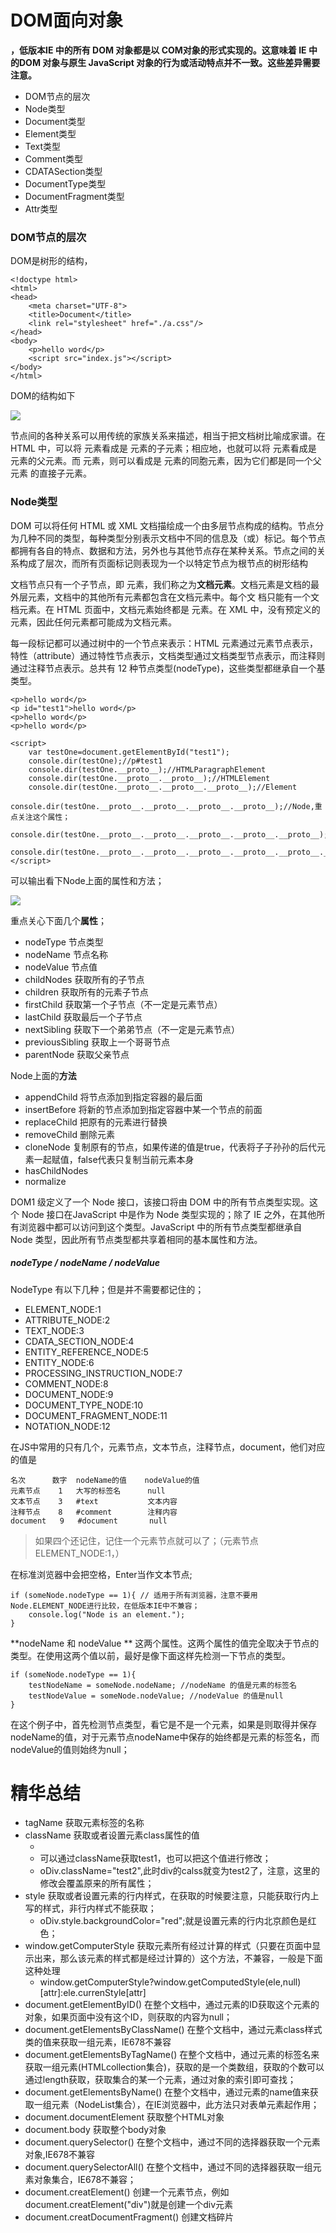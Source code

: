 # DOM面向对象

**，低版本IE 中的所有 DOM 对象都是以 COM对象的形式实现的。这意味着 IE 中的DOM 对象与原生 JavaScript 对象的行为或活动特点并不一致。这些差异需要注意。**

- DOM节点的层次
- Node类型
- Document类型
- Element类型
- Text类型
- Comment类型
- CDATASection类型
- DocumentType类型
- DocumentFragment类型
- Attr类型

### DOM节点的层次

DOM是树形的结构，

	<!doctype html>
	<html>
	<head>
	    <meta charset="UTF-8">
	    <title>Document</title>
	    <link rel="stylesheet" href="./a.css"/>
	</head>
	<body>
	    <p>hello word</p>
	    <script src="index.js"></script>
	</body>
	</html>

DOM的结构如下

![](http://i.imgur.com/tY1ymHt.png)

节点间的各种关系可以用传统的家族关系来描述，相当于把文档树比喻成家谱。在 HTML 中，可以将 <body> 元素看成是 <html> 元素的子元素；相应地，也就可以将 <html> 元素看成是 <body> 元素的父元素。而 <head> 元素，则可以看成是 <body> 元素的同胞元素，因为它们都是同一个父元素 <html> 的直接子元素。


### Node类型

DOM 可以将任何 HTML 或 XML 文档描绘成一个由多层节点构成的结构。节点分为几种不同的类型，每种类型分别表示文档中不同的信息及（或）标记。每个节点都拥有各自的特点、数据和方法，另外也与其他节点存在某种关系。节点之间的关系构成了层次，而所有页面标记则表现为一个以特定节点为根节点的树形结构

文档节点只有一个子节点，即 <html> 元素，我们称之为**文档元素**。文档元素是文档的最外层元素，文档中的其他所有元素都包含在文档元素中。每个文
档只能有一个文档元素。在 HTML 页面中，文档元素始终都是 <html> 元素。在 XML 中，没有预定义的元素，因此任何元素都可能成为文档元素。

每一段标记都可以通过树中的一个节点来表示：HTML 元素通过元素节点表示，特性（attribute）通过特性节点表示，文档类型通过文档类型节点表示，而注释则通过注释节点表示。总共有 12 种节点类型(nodeType)，这些类型都继承自一个基类型。

    <p>hello word</p>
    <p id="test1">hello word</p>
    <p>hello word</p>
    <p>hello word</p>

    <script>
        var testOne=document.getElementById("test1");
        console.dir(testOne);//p#test1
        console.dir(testOne.__proto__);//HTMLParagraphElement
        console.dir(testOne.__proto__.__proto__);//HTMLElement
        console.dir(testOne.__proto__.__proto__.__proto__);//Element
        console.dir(testOne.__proto__.__proto__.__proto__.__proto__);//Node,重点关注这个属性；
        console.dir(testOne.__proto__.__proto__.__proto__.__proto__.__proto__);//EventTarget
        console.dir(testOne.__proto__.__proto__.__proto__.__proto__.__proto__.__proto__);//Object
    </script>

可以输出看下Node上面的属性和方法；

![](http://i.imgur.com/8Rc7GSh.png)

重点关心下面几个**属性**；

- nodeType  节点类型
- nodeName  节点名称
- nodeValue 节点值
- childNodes    获取所有的子节点
- children      获取所有的元素子节点
- firstChild    获取第一个子节点（不一定是元素节点）
- lastChild     获取最后一个子节点
- nextSibling   获取下一个弟弟节点（不一定是元素节点）
- previousSibling   获取上一个哥哥节点
- parentNode        获取父亲节点

Node上面的**方法**

- appendChild   将节点添加到指定容器的最后面
- insertBefore  将新的节点添加到指定容器中某一个节点的前面
- replaceChild  把原有的元素进行替换
- removeChild   删除元素
- cloneNode     复制原有的节点，如果传递的值是true，代表将子子孙孙的后代元素一起赋值，false代表只复制当前元素本身
- hasChildNodes 
- normalize

DOM1 级定义了一个 Node 接口，该接口将由 DOM 中的所有节点类型实现。这个 Node 接口在JavaScript 中是作为 Node 类型实现的；除了 IE 之外，在其他所有浏览器中都可以访问到这个类型。JavaScript 中的所有节点类型都继承自 Node 类型，因此所有节点类型都共享着相同的基本属性和方法。

##### nodeType / nodeName / nodeValue

NodeType 有以下几种；但是并不需要都记住的；

- ELEMENT_NODE:1
- ATTRIBUTE_NODE:2
- TEXT_NODE:3
- CDATA_SECTION_NODE:4
- ENTITY_REFERENCE_NODE:5
- ENTITY_NODE:6
- PROCESSING_INSTRUCTION_NODE:7
- COMMENT_NODE:8
- DOCUMENT_NODE:9
- DOCUMENT_TYPE_NODE:10
- DOCUMENT_FRAGMENT_NODE:11
- NOTATION_NODE:12

在JS中常用的只有几个，元素节点，文本节点，注释节点，document，他们对应的值是

    名次      数字  nodeName的值    nodeValue的值
    元素节点    1   大写的标签名      null
    文本节点    3   #text           文本内容
    注释节点    8   #comment        注释内容
    document   9   #document       null

> 如果四个还记住，记住一个元素节点就可以了；（元素节点 ELEMENT_NODE:1，）

在标准浏览器中会把空格，Enter当作文本节点;

    if (someNode.nodeType == 1){ // 适用于所有浏览器，注意不要用Node.ELEMENT_NODE进行比较，在低版本IE中不兼容；
        console.log("Node is an element.");
    }

**nodeName 和 nodeValue ** 这两个属性。这两个属性的值完全取决于节点的类型。在使用这两个值以前，最好是像下面这样先检测一下节点的类型。

    if (someNode.nodeType == 1){
        testNodeName = someNode.nodeName; //nodeName 的值是元素的标签名
        testNodeValue = someNode.nodeValue; //nodeValue 的值是null
    }

在这个例子中，首先检测节点类型，看它是不是一个元素，如果是则取得并保存nodeName的值，对于元素节点nodeName中保存的始终都是元素的标签名，而nodeValue的值则始终为null；








# 精华总结

- tagName   获取元素标签的名称
- className 获取或者设置元素class属性的值
    - <div class="test1"></div>
    - 可以通过className获取test1，也可以把这个值进行修改；
    - oDiv.className="test2",此时div的calss就变为test2了，注意，这里的修改会覆盖原来的所有属性；
- style     获取或者设置元素的行内样式，在获取的时候要注意，只能获取行内上写的样式，非行内样式不能获取；
    - oDiv.style.backgroundColor="red";就是设置元素的行内北京颜色是红色；
- window.getComputerStyle   获取元素所有经过计算的样式（只要在页面中显示出来，那么该元素的样式都是经过计算的）这个方法，不兼容，一般是下面这种处理
    - window.getComputerStyle?window.getComputedStyle(ele,null)[attr]:ele.currenStyle[attr]
- document.getElementByID()     在整个文档中，通过元素的ID获取这个元素的对象，如果页面中没有这个ID，则获取的内容为null；
- document.getElementsByClassName() 在整个文档中，通过元素class样式类的值来获取一组元素，IE678不兼容
- document.getElementsByTagName()   在整个文档中，通过元素的标签名来获取一组元素(HTMLcollection集合)，获取的是一个类数组，获取的个数可以通过length获取，获取集合的某一个元素，通过对象的索引即可查找；      
- document.getElementsByName()      在整个文档中，通过元素的name值来获取一组元素（NodeList集合），在IE浏览器中，此方法只对表单元素起作用；
- document.documentElement  获取整个HTML对象
- document.body             获取整个body对象
- document.querySelector()      在整个文档中，通过不同的选择器获取一个元素对象,IE678不兼容
- document.querySelectorAll()   在整个文档中，通过不同的选择器获取一组元素对象集合，IE678不兼容；
- document.creatElement()           创建一个元素节点，例如document.creatElement("div")就是创建一个div元素
- document.creatDocumentFragment()      创建文档碎片